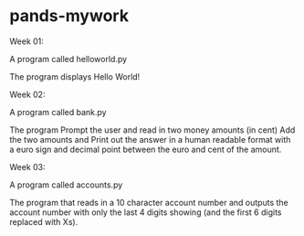 # pands-mywork

Week 01: 

A program called helloworld.py

The program displays Hello World!

Week 02: 

A program called bank.py 

The program Prompt the user and read in two money amounts (in cent)
Add the two amounts and Print out the answer in a human readable format with a euro sign and decimal point between the euro and cent of the amount. 

Week 03: 

A program called accounts.py 

The program that reads in a 10 character account number and outputs the account number with only the last 4 digits showing (and the first 6 digits replaced with Xs).
